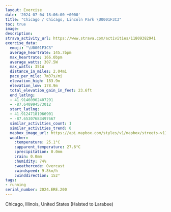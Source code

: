 ```yaml
---
layout: Exercise
date: '2024-07-04 18:06:00 +0000'
title: "Chicago / Chicago, Lincoln Park \U0001F3C3"
toc: true
image:
description:
strava_activity_url: https://www.strava.com/activities/11809382941
exercise_data:
  emoji: "\U0001F3C3"
  average_heartrate: 145.7bpm
  max_heartrate: 166.0bpm
  average_watts: 307.5W
  max_watts: 351W
  distance_in_miles: 2.04mi
  pace_per_mile: 7m37s/mi
  elevation_high: 183.9m
  elevation_low: 178.9m
  total_elevation_gain_in_feet: 23.6ft
  end_latlng:
  - 41.91460962407291
  - -87.640994573012
  start_latlng:
  - 41.91247181966901
  - -87.65307683497667
  similar_activities_count: 1
  similar_activities_trend: 0
  mapbox_image_url: https://api.mapbox.com/styles/v1/mapbox/streets-v11/static/path-5+787af2-1.0(wgy~Fzk~uOG_PEYECIACi%40KyWEmCASEIIAq%40B_%40%3FKIAMIgSSmFIq%40Aa%40%3FiHGaHDuKF%7BACu%40E%5Bi%40sBKk%40G%7D%40BaCIu%40%3FgCE%7DBEeABm%40Am%40Es%40Ou%40XNBZIxACzBFvB%3FzAGrAGl%40I%7C%40%40PDj%40VfBT%7C%40Hj%40LZXh%40DTG%7CABl%40GLANBzCCvBF%7CRHhABr%40),pin-s-s+e5b22e(-87.65134,41.91372),pin-s-f+89ae00(-87.63912000000003,41.914700000000025)/auto/800x800?access_token=pk.eyJ1Ijoiam9zaGJlY2ttYW4iLCJhIjoiY205eWR2aDd1MWZ6djJrbXc4a3M0bWZleiJ9.XiG9OWkNcZk2QzjJbxLB4A
  weather:
    :temperature: 25.1°C
    :apparent_temperature: 27.6°C
    :precipitation: 0.0mm
    :rain: 0.0mm
    :humidity: 74%
    :weathercode: Overcast
    :windspeed: 9.8km/h
    :winddirection: 152°
tags:
- running
serial_number: 2024.ERE.200
---
```

Chicago, Illinois, United States (Halsted to Larabee)
